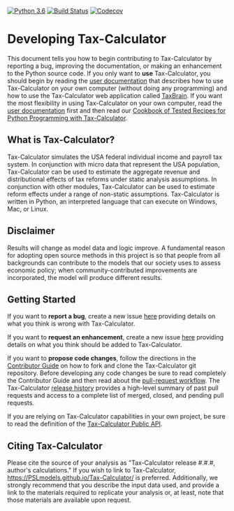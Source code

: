 [![Python 3.6](https://img.shields.io/badge/python-3.6-blue.svg)](https://www.python.org/downloads/release/python-360/)
[![Build Status](https://travis-ci.org/PSLmodels/Tax-Calculator.svg?branch=master)](https://travis-ci.org/PSLmodels/Tax-Calculator)
[![Codecov](https://codecov.io/gh/PSLmodels/Tax-Calculator/branch/master/graph/badge.svg)](https://codecov.io/gh/PSLmodels/Tax-Calculator)


Developing Tax-Calculator
=========================

This document tells you how to begin contributing to Tax-Calculator by
reporting a bug, improving the documentation, or making an enhancement
to the Python source code.  If you only want to **use** Tax-Calculator,
you should begin by reading the [user
documentation](https://PSLmodels.github.io/Tax-Calculator/)
that describes how to use Tax-Calculator on your own computer (without
doing any programming) and how to use the Tax-Calculator web application
called [TaxBrain](https://www.ospc.org/taxbrain/).  If you want the most
flexibility in using Tax-Calculator on your own computer, read the [user
documentation](https://PSLmodels.github.io/Tax-Calculator/)
first and then read our [Cookbook of Tested Recipes for Python Programming
with
Tax-Calculator](https://PSLmodels.github.io/Tax-Calculator/cookbook.html).


What is Tax-Calculator?
-----------------------

Tax-Calculator simulates the USA federal individual income and payroll
tax system.  In conjunction with micro data that represent the USA
population, Tax-Calculator can be used to estimate the aggregate
revenue and distributional effects of tax reforms under static
analysis assumptions.  In conjunction with other modules,
Tax-Calculator can be used to estimate reform effects under a range of
non-static assumptions.  Tax-Calculator is written in Python, an
interpreted language that can execute on Windows, Mac, or Linux.


Disclaimer
----------

Results will change as model data and logic improve. A fundamental
reason for adopting open source methods in this project is so that
people from all backgrounds can contribute to the models that our
society uses to assess economic policy; when community-contributed
improvements are incorporated, the model will produce different
results.


Getting Started
---------------

If you want to **report a bug**, create a new issue
[here](https://github.com/PSLmodels/Tax-Calculator/issues)
providing details on what you think is wrong with Tax-Calculator.

If you want to **request an enhancement**, create a new issue
[here](https://github.com/PSLmodels/Tax-Calculator/issues)
providing details on what you think should be added to Tax-Calculator.

If you want to **propose code changes**, follow the directions in the
[Contributor
Guide](https://taxcalc.readthedocs.io/en/latest/contributor_guide.html)
on how to fork and clone the Tax-Calculator git repository.  Before
developing any code changes be sure to read completely the Contributor
Guide and then read about the [pull-request
workflow](https://github.com/PSLmodels/Tax-Calculator/blob/master/WORKFLOW.md#tax-calculator-pull-request-workflow).
The Tax-Calculator [release
history](https://github.com/PSLmodels/Tax-Calculator/blob/master/RELEASES.md#tax-calculator-release-history)
provides a high-level summary of past pull requests and access to a
complete list of merged, closed, and pending pull requests.

If you are relying on Tax-Calculator capabilities in your own project,
be sure to read the definition of the [Tax-Calculator Public
API](https://taxcalc.readthedocs.io/en/latest/public_api.html).


Citing Tax-Calculator
---------------------

Please cite the source of your analysis as "Tax-Calculator release
#.#.#, author's calculations." If you wish to link to Tax-Calculator,
https://PSLmodels.github.io/Tax-Calculator/ is
preferred. Additionally, we strongly recommend that you describe the
input data used, and provide a link to the materials required to
replicate your analysis or, at least, note that those materials are
available upon request.

